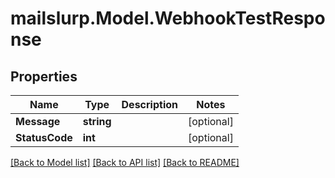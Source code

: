 
# mailslurp.Model.WebhookTestResponse

## Properties

Name | Type | Description | Notes
------------ | ------------- | ------------- | -------------
**Message** | **string** |  | [optional] 
**StatusCode** | **int** |  | [optional] 

[[Back to Model list]](../README.md#documentation-for-models)
[[Back to API list]](../README.md#documentation-for-api-endpoints)
[[Back to README]](../README.md)

